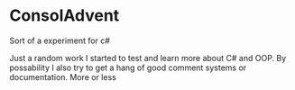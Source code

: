# ConsolAdvent
Sort of a experiment for c#

Just a random work I started to test and learn more about C# and OOP. By possability I also try to get a hang of good comment
systems or documentation. More or less
